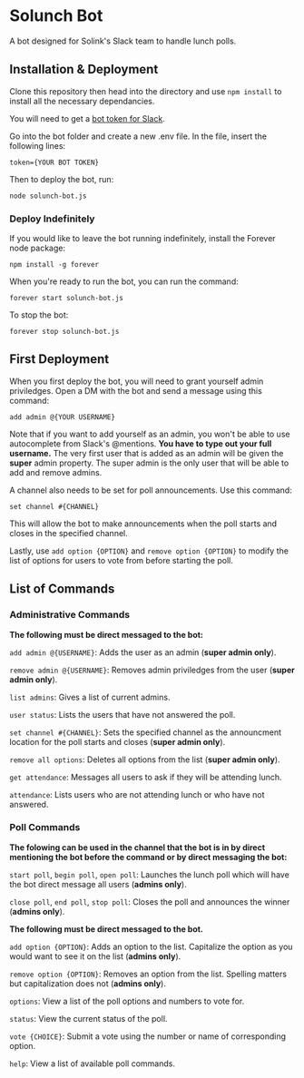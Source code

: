 # Solunch Bot

A bot designed for Solink's Slack team to handle lunch polls.

## Installation & Deployment

Clone this repository then head into the directory and use `npm install` to install all the necessary dependancies.

You will need to get a [bot token for Slack](https://my.slack.com/services/new/bot).

Go into the bot folder and create a new .env file. In the file, insert the following lines:
```
token={YOUR BOT TOKEN}
```

Then to deploy the bot, run:
```
node solunch-bot.js
```

### Deploy Indefinitely

If you would like to leave the bot running indefinitely, install the Forever node package:
```
npm install -g forever
```

When you're ready to run the bot, you can run the command:
```
forever start solunch-bot.js
```

To stop the bot:
```
forever stop solunch-bot.js
```

## First Deployment

When you first deploy the bot, you will need to grant yourself admin priviledges. Open a DM with the bot and send a message using this command:
```
add admin @{YOUR USERNAME}
```

Note that if you want to add yourself as an admin, you won't be able to use autocomplete from Slack's @mentions. **You have to type out your full username.** The very first user that is added as an admin will be given the **super** admin property. The super admin is the only user that will be able to add and remove admins.

A channel also needs to be set for poll announcements. Use this command:
```
set channel #{CHANNEL}
```

This will allow the bot to make announcements when the poll starts and closes in the specified channel.

Lastly, use `add option {OPTION}` and `remove option {OPTION}` to modify the list of options for users to vote from before starting the poll.

## List of Commands

### Administrative Commands

**The following must be direct messaged to the bot:**

`add admin @{USERNAME}`: Adds the user as an admin (**super admin only**).

`remove admin @{USERNAME}`: Removes admin priviledges from the user (**super admin only**).

`list admins`: Gives a list of current admins.

`user status`: Lists the users that have not answered the poll.

`set channel #{CHANNEL}`: Sets the specified channel as the announcment location for the poll starts and closes (**super admin only**).

`remove all options`: Deletes all options from the list (**super admin only**).

`get attendance`: Messages all users to ask if they will be attending lunch.

`attendance`: Lists users who are not attending lunch or who have not answered.

### Poll Commands

**The folowing can be used in the channel that the bot is in by direct mentioning the bot before the command or by direct messaging the bot:**

`start poll`, `begin poll`, `open poll`: Launches the lunch poll which will have the bot direct message all users (**admins only**).

`close poll`, `end poll`, `stop poll`: Closes the poll and announces the winner (**admins only**).

**The following must be direct messaged to the bot.**

`add option {OPTION}`: Adds an option to the list. Capitalize the option as you would want to see it on the list (**admins only**).

`remove option {OPTION}`: Removes an option from the list. Spelling matters but capitalization does not (**admins only**).

`options`: View a list of the poll options and numbers to vote for.

`status`: View the current status of the poll.

`vote {CHOICE}`: Submit a vote using the number or name of corresponding option.

`help`: View a list of available poll commands.
